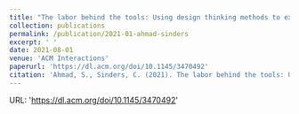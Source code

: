 ```yaml
---
title: "The labor behind the tools: Using design thinking methods to examine content moderation software."
collection: publications
permalink: /publication/2021-01-ahmad-sinders
excerpt: ' '
date: 2021-08-01
venue: 'ACM Interactions'
paperurl: 'https://dl.acm.org/doi/10.1145/3470492'
citation: 'Ahmad, S., Sinders, C. (2021). The labor behind the tools: Using design thinking methods to examine content moderation software. In: <i>ACM Interactions 28(4)</i> 6 -- 8, New York.
---
```


URL: 'https://dl.acm.org/doi/10.1145/3470492'
